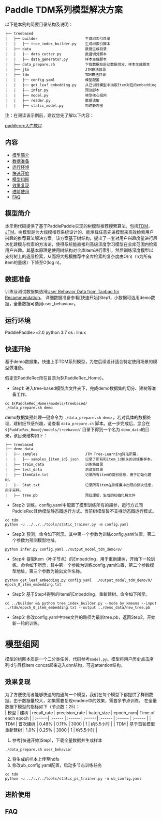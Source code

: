 # Paddle TDM系列模型解决方案

以下是本例的简要目录结构及说明：
```
├── treebased
|   ├── builder                      生成树索引目录
|   |   ├── tree_index_builder.py    生成树索引脚本
|   ├── data                         数据生成目录
|   |   ├── data_cutter.py           数据切分脚本
|   |   ├── data_generator.py        样本生成脚本
|   ├── data_prepare.sh              下载数据及启动数据切分、样本生成脚本
|   ├── jtm                          JTM算法目录
|   ├── tdm                          TDM算法目录
|   |   ├── config.yaml              模型配置
|   |   ├── get_leaf_embedding.py    从已训好模型中抽取Item对应的embedding
|   |   ├── infer.py                 预测脚本
|   |   ├── model.py                 模型核心组网
|   |   ├── reader.py                数据读取
|   |   ├── static_model.py          构建静态图
```

注：在阅读该示例前，建议您先了解以下内容：

[paddlerec入门教程](https://github.com/PaddlePaddle/PaddleRec/blob/master/README.md)

## 内容

- [模型简介](#模型简介)
- [数据准备](#数据准备)
- [运行环境](#运行环境)
- [快速开始](#快速开始)
- [模型组网](#模型组网)
- [效果复现](#效果复现)
- [进阶使用](#进阶使用)
- [FAQ](#FAQ)

## 模型简介

本示例代码提供了基于PaddlePaddle实现的树模型推荐搜索算法，包括[TDM](https://arxiv.org/pdf/1801.02294.pdf)，[JTM](https://arxiv.org/pdf/1902.07565.pdf)。树模型是为大规模推荐系统设计的、能承载任意先进模型来高效检索用户兴趣的推荐算法解决方案。该方案基于树结构，提出了一套对用户兴趣度量进行层次化建模与检索的方法论，使得系统能直接利高级深度学习模型在全库范围内检索用户兴趣。其基本原理是使用树结构对全库item进行索引，然后训练深度模型以支持树上的逐层检索，从而将大规模推荐中全库检索的复杂度由O(n)（n为所有item的量级）下降至O(log n)。

## 数据准备

训练及测试数据集选用[User Behavior Data from Taobao for Recommendation](https://tianchi.aliyun.com/dataset/dataDetail?dataId=649)。
详细数据准备参看[快速开始]Step1，小数据可选用demo数据，全量数据可选用user_behaviour。

## 运行环境

PaddlePaddle>=2.0
python 3.7
os : linux

## 快速开始

基于demo数据集，快速上手TDM系列模型，为您后续设计适合特定使用场景的模型做准备。

假定您PaddleRec所在目录为${PaddleRec_Home}。

- Step1: 进入tree-based模型库文件夹下，完成demo数据集的切分、建树等准备工作。

```shell
cd ${PaddleRec_Home}/models/treebased/
./data_prepare.sh demo
```
demo数据集预处理一键命令为 `./data_prepare.sh demo` 。若对具体的数据处理、建树细节感兴趣，请查看    `data_prepare.sh` 脚本。这一步完成后，您会在 `${PaddleRec_Home}/models/treebased/` 目录下得到一个名为 `demo_data`的目录，该目录结构如下：

```
├── treebased
├── demo_data
|   ├── samples                      JTM Tree-Learning算法所需，
|   |   ├── samples_{item_id}.json   记录了所有和item_id相关的训练集样本。
|   ├── train_data                   训练集目录
|   ├── test_data                    测试集目录
|   ├── ItemCate.txt                 记录所有item的类别信息，用于初始化建树。
|   ├── Stat.txt                     记录所有item在训练集中出现的频次信息，用于采样。
|   ├── tree.pb                      预处理后，生成的初始化树文件
```

- Step2: 训练。config.yaml中配置了模型训练所有的超参，运行方式同PaddleRec其他模型静态图运行方式。当前树模型暂不支持动态图运行模式。

```shell
cd tdm
python -u ../../../tools/static_trainer.py -m config.yaml 
```

- Step3: 预测，命令如下所示。其中第一个参数为训练config.yaml位置，第二个参数为预测模型地址。

```
python infer.py config.yaml ./output_model_tdm_demo/0/
```

- Step4: 提取Item（叶子节点）的Embedding，用于重新建树，开始下一轮训练。命令如下所示，其中第一个参数为训练config.yaml位置，第二个参数模型地址，第三个参数为输出文件名称。

```
python get_leaf_embedding.py config.yaml  ./output_model_tdm_demo/0/ epoch_0_item_embedding.txt
```

- Step5: 基于Step4得到的Item的Embedding，重新建树。命令如下所示。

```
cd ../builder && python tree_index_builder.py --mode by_kmeans --input ../tdm/epoch_0_item_embedding.txt --output ../demo_data/new_tree.pb
```

- Step6: 修改config.yaml中tree文件的路径为最新tree.pb，返回Step2，开始新一轮的训练。

# 模型组网
模型的组网本质是一个二分类任务，代码参考`model.py`。模型将用户历史点击序列id与目标item concat起来送入dnn结构，可选attention结构。

## 效果复现
为了方便使用者能够快速的跑通每一个模型，我们在每个模型下都提供了样例数据。由于数据量较大，如果需要复现readme中的效果，需要多节点训练。
在全量数据下模型的指标如下（节点数：25）：  
| 模型 | 建树 | recall_rate | precision_rate | batch_size | epoch_num| Time of each epoch |
| :------| :------ | :------ | :------| :------ | :------ | :------ | 
| TDM | 首次建树 | 0.48% | 0.11% | 3000 | 1 | 约5.5小时 |
| TDM | 基于首轮模型重新建树 | 1.0% | 0.25% | 3000 | 1 | 约5.5小时 |

1. 参考[快速开始]Step1，下载全量数据并生成样本
```
./data_prepare.sh user_behavior
```
2. 将生成的样本上传至hdfs
3. 修改ub_config.yaml配置，启动多节点训练任务
```
cd tdm
python -u ../../../tools/static_ps_trainer.py -m ub_config.yaml
```

## 进阶使用
  
## FAQ
